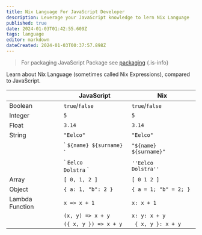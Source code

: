 ```yaml
---
title: Nix Language For JavaScript Developer
description: Leverage your JavaScript knowledge to lern Nix Language
published: true
date: 2024-01-03T01:42:55.609Z
tags: language
editor: markdown
dateCreated: 2024-01-03T00:37:57.898Z
---
```



> For packaging JavaScript Package see [packaging](/nix/packaging/)
{.is-info}

Learn about Nix Language (sometimes called Nix Expressions), compared to JavaScript.

|  | JavaScript | Nix |
|---|---|---|
| Boolean  | `true`/`false` | `true`/`false` |
| Integer | `5` | `5` |
| Float | `3.14` | `3.14` |
| String | `"Eelco"` | `"Eelco"` |
| |\` `${name} ${surname}` \` | `"${name} ${surname}"` |
| |\` `Eelco`<br/>`Dolstra` \` | `''Eelco`<br/>`Dolstra''` |
| Array | `[ 0, 1, 2 ]` | `[ 0 1 2 ]` |
| Object | `{ a: 1, "b": 2 }` | `{ a = 1; "b" = 2; }` |
| Lambda Function | `x => x + 1` | `x: x + 1` |
| | `(x, y) => x + y` | `x: y: x + y` |
| | `({ x, y }) => x + y` |  ` { x, y }: x + y` |